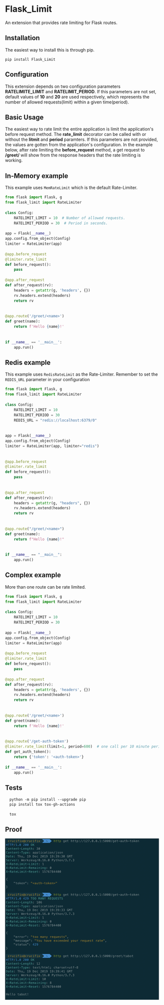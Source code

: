 # Flask_Limit

An extension that provides rate limiting for Flask routes.

## Installation

The easiest way to install this is through pip.

```shell
pip install Flask_Limit
```

## Configuration

This extension depends on two configuration parameters **RATELIMITE_LIMIT** and **RATELIMIT_PERIOD**.
If this parameters are not set, default values of **10** and **20** are used respectively,
which represents the number of allowed requests(limit) within a given time(period).

## Basic Usage

The easiest way to rate limit the entire application is limit the application's before request method.
The **rate_limit** decorator can be called with or without the **litmit** and **period** paramters.
If this parameters are not provided, the values are gotten from the application's configuration.
In the example below, after rate limiting the **before_request** method, a get request to **/greet/<name>**
will show from the response headers that the rate limiting is working.

## In-Memory example

This example uses `MemRateLimit` which is the default Rate-Limiter.

```python
from flask import Flask, g
from flask_limit import RateLimiter

class Config:
	RATELIMIT_LIMIT = 10  # Number of allowed requests.
	RATELIMIT_PERIOD = 30  # Period in seconds.

app = Flask(__name__)
app.config.from_object(Config)
limiter = RateLimiter(app)

@app.before_request
@limiter.rate_limit
def before_request():
    pass

@app.after_request
def after_request(rv):
    headers = getattr(g, 'headers', {})
    rv.headers.extend(headers)
    return rv


@app.route('/greet/<name>')
def greet(name):
    return f'Hello {name}!'


if __name__ == '__main__':
    app.run()
```

## Redis example

This example uses `RedisRateLimit` as the Rate-Limiter.
Remember to set the `REDIS_URL` parameter in your configuration

```python
from flask import Flask, g
from flask_limit import RateLimiter

class Config:
    RATELIMIT_LIMIT = 10
    RATELIMIT_PERIOD = 30
    REDIS_URL = "redis://localhost:6379/0"


app = Flask(__name__)
app.config.from_object(Config)
limiter = RateLimiter(app, limiter="redis")


@app.before_request
@limiter.rate_limit
def before_request():
    pass


@app.after_request
def after_request(rv):
    headers = getattr(g, "headers", {})
    rv.headers.extend(headers)
    return rv


@app.route("/greet/<name>")
def greet(name):
    return f"Hello {name}!"


if __name__ == "__main__":
    app.run()
```

## Complex example

More than one route can be rate limited.

```python
from flask import Flask, g
from flask_limit import RateLimiter

class Config:
	RATELIMIT_LIMIT = 10
	RATELIMIT_PERIOD = 30

app = Flask(__name__)
app.config.from_object(Config)
limiter = RateLimiter(app)

@app.before_request
@limiter.rate_limit
def before_request():
    pass

@app.after_request
def after_request(rv):
    headers = getattr(g, 'headers', {})
    rv.headers.extend(headers)
    return rv


@app.route('/greet/<name>')
def greet(name):
    return f'Hello {name}!'


@app.route('/get-auth-token')
@limiter.rate_limit(limit=1, period=600)  # one call per 10 minute period
def get_auth_token():
    return {'token': '<auth-token>'}

if __name__ == '__main__':
    app.run()
```

## Tests

```shell
  python -m pip install --upgrade pip
  pip install tox tox-gh-actions

  tox
```

## Proof

![proof](proof.png)
